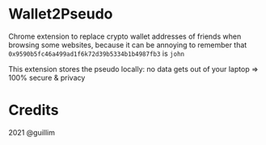 # Wallet2Pseudo
Chrome extension to replace crypto wallet addresses of friends when browsing some websites, because it can be annoying to remember that `0x9590b5fc46a499ad1f6k72d39b5334b1b4987fb3` is `john` 

This extension stores the pseudo locally: no data gets out of your laptop => 100% secure & privacy

# Credits
2021 @guillim
